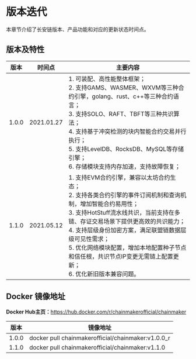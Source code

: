 # 版本迭代

本章节介绍了长安链版本、产品功能和对应的更新状态时间点。

## 版本及特性

| 版本                  | 时间点       | 主要内容                   |
| -------------------- | -------- | -------------------- |
| 1.0.0                  | 2021.01.27     | 1. 可装配、高性能整体框架；<br>2. 支持GAMS、WASMER、WXVM等三种合约引擎，golang、rust、c++等三种合约语言；<br>3. 支持SOLO、RAFT、TBFT等三种共识算法；<br>4. 支持基于冲突检测的块内智能合约交易并行执行；<br>5. 支持LevelDB、RocksDB、MySQL等存储引擎；<br>6. 存储模块支持内存加速，支持故障恢复；     |
| 1.1.0 | 2021.05.12 | 1. 支持EVM合约引擎，兼容以太坊合约生态；<br/>2. 支持各类合约引擎的事件订阅机制和查询机制，增加智能合约易用性；<br/>3. 支持HotStuff流水线共识，当前支持在多链、存证交易场景下提供更高效的共识能力；<br/>4. 支持层级身份加密方案，满足联盟链数据层级可见性需求；<br/>5. 优化网络模块配置，增加本地配置种子节点和信任根，共识节点IP变更无需链上配置更新；<br/>6. 优化新旧版本兼容问题。 |



## Docker 镜像地址

**Docker Hub主页：**<a href="https://hub.docker.com/r/chainmakerofficial/chainmaker" target="_blank">https://hub.docker.com/r/chainmakerofficial/chainmaker</a>


| 版本  | 镜像地址                                           |
| ----- | -------------------------------------------------- |
| 1.0.0 | docker pull chainmakerofficial/chainmaker:v1.0.0_r |
| 1.1.0 | docker pull chainmakerofficial/chainmaker:v1.1.0   |

